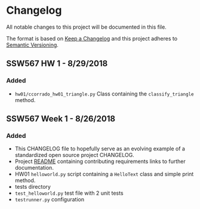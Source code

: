 # Changelog
All notable changes to this project will be documented in this file.

The format is based on [Keep a Changelog](https://keepachangelog.com/en/1.0.0/)
and this project adheres to [Semantic Versioning](https://semver.org/spec/v2.0.0.html).

## SSW567 HW 1 - 8/29/2018
### Added
- `hw01/ccorrado_hw01_triangle.py` Class containing the `classify_triangle` method.

## SSW567 Week 1 - 8/26/2018
### Added
- This CHANGELOG file to hopefully serve as an evolving example of a
  standardized open source project CHANGELOG.
- Project [README] containing contributing requirements links to further documentation.
- HW01 `helloworld.py` script containing a `HelloText` class and simple print method.
- tests directory
- `test_helloworld.py` test file with 2 unit tests
- `testrunner.py` configuration

[README]: https://github.com/CCorrado/SSW567/blob/master/README.md